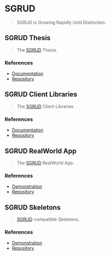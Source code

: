 # SGRUD
> SGRUD is Growing Rapidly Until Distinction.

## SGRUD Thesis
> The [SGRUD](https://sgrud.github.io) Thesis.

### References
- [Documentation](https://sgrud.github.io/thesis)
- [Repository](https://github.com/sgrud/thesis)

## SGRUD Client Libraries
> The [SGRUD](https://sgrud.github.io) Client Libraries.

### References
- [Documentation](https://sgrud.github.io/client)
- [Repository](https://github.com/sgrud/client)

## SGRUD RealWorld App
> The [SGRUD](https://sgrud.github.io) RealWorld App.

### References
- [Demonstration](https://sgrud.github.io/realworld)
- [Repository](https://github.com/sgrud/client/blob/main/packages/bus)

## SGRUD Skeletons
> [SGRUD](https://sgrud.github.io)-compatible Skeletons.

### References
- [Demonstration](https://sgrud.github.io/skeletons)
- [Repository](https://github.com/sgrud/skeletons)
